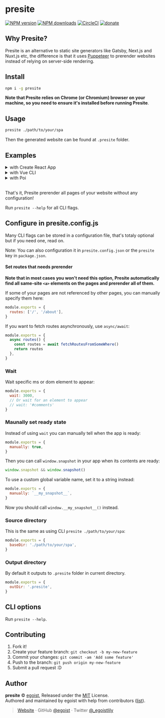 # presite

[![NPM version](https://img.shields.io/npm/v/presite.svg?style=flat)](https://npmjs.com/package/presite) [![NPM downloads](https://img.shields.io/npm/dm/presite.svg?style=flat)](https://npmjs.com/package/presite) [![CircleCI](https://circleci.com/gh/egoist/presite/tree/master.svg?style=shield)](https://circleci.com/gh/egoist/presite/tree/master) [![donate](https://img.shields.io/badge/$-donate-ff69b4.svg?maxAge=2592000&style=flat)](https://github.com/egoist/donate)

## Why Presite?

Presite is an alternative to static site generators like Gatsby, Next.js and Nuxt.js etc, the difference is that it uses [Puppeteer](https://pptr.dev) to prerender websites instead of relying on server-side rendering.

## Install

```bash
npm i -g presite
```

**Note that Presite relies on Chrome (or Chromium) browser on your machine, so you need to ensure it's installed before running Presite**.

## Usage

```bash
presite ./path/to/your/spa
```

Then the generated website can be found at `.presite` folder.

## Examples

<details><summary>with Create React App</summary>

```diff
{
  "scripts": {
-    "build": "react-scripts build"
+    "build": "react-scripts build && presite ./build"
  }
}
```

</details>

<details><summary>with Vue CLI</summary>

```diff
{
  "scripts": {
-    "build": "vue-cli-service build"
+    "build": "vue-cli-service build && presite ./dist"
  }
}
```

</details>

<details><summary>with Poi</summary>

```diff
{
  "scripts": {
-    "build": "poi build"
+    "build": "poi build && presite ./dist"
  }
}
```

</details>
<br>

That's it, Presite prerender all pages of your website without any configuration!

Run `presite --help` for all CLI flags.

## Configure in presite.config.js

Many CLI flags can be stored in a configuration file, that's totaly optional but if you need one, read on.

Note: You can also configuration it in `presite.config.json` or the `presite` key in `package.json`.

#### Set routes that needs prerender

**Note that in most cases you won't need this option, Presite automatically find all same-site `<a>` elements on the pages and prerender all of them.**

If some of your pages are not referenced by other pages, you can manually specify them here:

```js
module.exports = {
  routes: ['/', '/about'],
}
```

If you want to fetch routes asynchronously, use `async/await`:

```js
module.exports = {
  async routes() {
    const routes = await fetchRoutesFromSomeWhere()
    return routes
  },
}
```

### Wait

Wait specific ms or dom element to appear:

```js
module.exports = {
  wait: 3000,
  // Or wait for an element to appear
  // wait: '#comments'
}
```

### Maunally set ready state

Instead of using `wait` you can manually tell when the app is ready:

```js
module.exports = {
  manually: true,
}
```

Then you can call `window.snapshot` in your app when its contents are ready:

```js
window.snapshot && window.snapshot()
```

To use a custom global variable name, set it to a string instead:

```js
module.exports = {
  manually: `__my_snapshot__`,
}
```

Now you should call `window.__my_snapshot__()` instead.

### Source directory

This is the same as using CLI `presite ./path/to/your/spa`:

```js
module.exports = {
  baseDir: './path/to/your/spa',
}
```

### Output directory

By default it outputs to `.presite` folder in current directory.

```js
module.exports = {
  outDir: '.presite',
}
```

## CLI options

Run `presite --help`.

## Contributing

1. Fork it!
2. Create your feature branch: `git checkout -b my-new-feature`
3. Commit your changes: `git commit -am 'Add some feature'`
4. Push to the branch: `git push origin my-new-feature`
5. Submit a pull request :D

## Author

**presite** © [egoist](https://github.com/egoist), Released under the [MIT](./LICENSE) License.<br>
Authored and maintained by egoist with help from contributors ([list](https://github.com/egoist/presite/contributors)).

> [Website](https://egoist.sh) · GitHub [@egoist](https://github.com/egoist) · Twitter [@\_egoistlily](https://twitter.com/_egoistlily)
